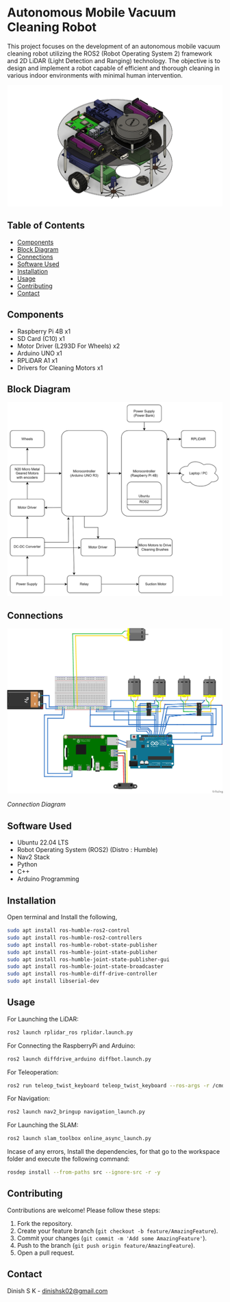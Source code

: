# Autonomous Mobile Vacuum Cleaning Robot
This project focuses on the development of an autonomous mobile vacuum cleaning robot utilizing the ROS2 (Robot Operating System 2) framework and 2D LiDAR (Light Detection and Ranging) technology. The objective is to design and implement a robot capable of efficient and thorough cleaning in various indoor environments with minimal human intervention.

![Rover in action](Media/Model%20Pictures/1.png)



## Table of Contents
- [Components ](#components)
- [Block Diagram](#block-diagram)
- [Connections](#Connections)
- [Software Used](#software-used)
- [Installation](#installation)
- [Usage](#usage)
- [Contributing](#contributing)
- [Contact](#contact)



## Components
- Raspberry Pi 4B x1
- SD Card (C10) x1
- Motor Driver (L293D For Wheels) x2
- Arduino UNO x1
- RPLiDAR A1 x1
- Drivers for Cleaning Motors x1


## Block Diagram
![Block Diagram](Media/Block%20Diagram.png)

## Connections

![Connection Diagram](Media/Circuit%20Diagram.png)

*Connection Diagram*

## Software Used
- Ubuntu 22.04 LTS
- Robot Operating System (ROS2) (Distro : Humble)
- Nav2 Stack
- Python
- C++
- Arduino Programming

## Installation
Open terminal and Install the following,
```bash
sudo apt install ros-humble-ros2-control
sudo apt install ros-humble-ros2-controllers
sudo apt install ros-humble-robot-state-publisher
sudo apt install ros-humble-joint-state-publisher
sudo apt install ros-humble-joint-state-publisher-gui
sudo apt install ros-humble-joint-state-broadcaster
sudo apt install ros-humble-diff-drive-controller
sudo apt install libserial-dev
```
## Usage

For Launching the LiDAR:
```bash
ros2 launch rplidar_ros rplidar.launch.py
```
For Connecting the RaspberryPi and Arduino:
```bash
ros2 launch diffdrive_arduino diffbot.launch.py
```
For Teleoperation:
```bash
ros2 run teleop_twist_keyboard teleop_twist_keyboard --ros-args -r /cmd_vel:=/diffbot_base_controller/cmd_vel_unstamped
```
For Navigation:
```bash
ros2 launch nav2_bringup navigation_launch.py
```
For Launching the SLAM:
```bash
ros2 launch slam_toolbox online_async_launch.py
```
Incase of any errors, Install the dependencies, for that go to the workspace folder and execute the following command:
```bash
rosdep install --from-paths src --ignore-src -r -y
```

## Contributing

Contributions are welcome! Please follow these steps:

1. Fork the repository.
2. Create your feature branch (`git checkout -b feature/AmazingFeature`).
3. Commit your changes (`git commit -m 'Add some AmazingFeature'`).
4. Push to the branch (`git push origin feature/AmazingFeature`).
5. Open a pull request.



## Contact

Dinish S K - [dinishsk02@gmail.com](mailto:your.email@example.com)

